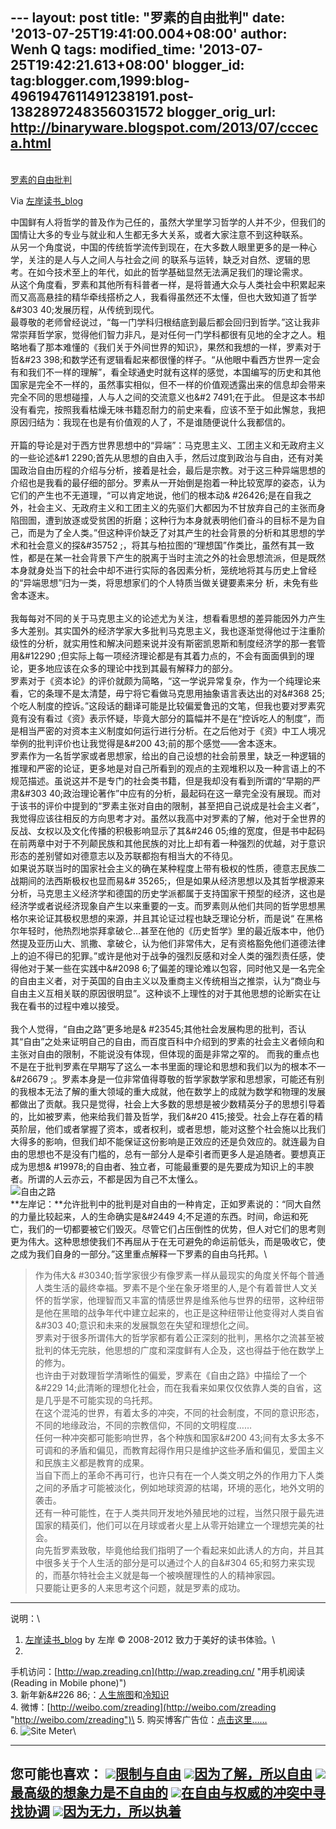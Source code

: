 --- layout: post title: "罗素的自由批判" date:
'2013-07-25T19:41:00.004+08:00' author: Wenh Q tags: modified\_time:
'2013-07-25T19:42:21.613+08:00' blogger\_id:
tag:blogger.com,1999:blog-4961947611491238191.post-1382897248356031572
blogger\_orig\_url: http://binaryware.blogspot.com/2013/07/ccceca.html
---

[\
罗素的自由批判](http://zreading.cn.feedsportal.com/c/35042/f/647833/s/2f1ab3b6/sc/22/l/0L0Szreading0Bcn0Carchives0C3910A0Bhtml/story01.htm)

Via [左岸读书\_blog](http://www.zreading.cn/)

中国鲜有人将哲学的普及作为己任的，虽然大学里学习哲学的人并不少，但我们的国情让大多的专业与就业和人生都无多大关系，或者大家注意不到这种联系。\
从另一个角度说，中国的传统哲学流传到现在，在大多数人眼里更多的是一种心学，关注的是人与人之间人与社会之间
的联系与运转，缺乏对自然、逻辑的思考。在如今技术至上的年代，如此的哲学基础显然无法满足我们的理论需求。\
从这个角度看，罗素和其他所有科普者一样，是将普通大众与人类社会中积累起来而又高高悬挂的精华牵线搭桥之人，我看得虽然还不太懂，但也大致知道了哲学&\#303
40;发展历程，从传统到现代。\
最尊敬的老师曾经说过，“每一门学科归根结底到最后都会回归到哲学。”这让我非常崇拜哲学家，觉得他们智力非凡，是对任何一门学科都很有见地的全才之人。粗略地看了那本难懂的《我们关于外间世界的知识》，果然和我想的一样，罗素对于哲&\#23
398;和数学还有逻辑看起来都很懂的样子。“从他眼中看西方世界一定会有和我们不一样的理解”，看全球通史时就有这样的感觉，本国编写的历史和其他国家是完全不一样的，虽然事实相似，但不一样的价值观透露出来的信息却会带来完全不同的思想碰撞，人与人之间的交流意义也&\#2
7491;在于此。
但是这本书却没有看完，按照我看枯燥无味书籍忍耐力的前史来看，应该不至于如此懈怠，我把原因归结为：我现在也是有价值观的人了，不是谁随便说什么我都信的。\
\
开篇的导论是对于西方世界思想中的“异端”：马克思主义、工团主义和无政府主义的一些论述&\#1
2290;首先从思想的自由入手，然后过度到政治与自由，还有对美国政治自由历程的介绍与分析，接着是社会，最后是宗教。对于这三种异端思想的介绍也是我看的最仔细的部分。罗素从一开始倒是抱着一种比较宽厚的姿态，认为它们的产生也不无道理，“可以肯定地说，他们的根本动&
\#26426;是在自我之外，社会主义、无政府主义和工团主义的先驱们大都因为不甘放弃自己的主张而身陷囹圄，遭到放逐或受贫困的折磨；这种行为本身就表明他们奋斗的目标不是为自己，而是为了全人类。”但这种评价缺乏了对其产生的社会背景的分析和其思想的学术和社会意义的探&\#35752
;，将其与柏拉图的“理想国”作类比，虽然有其一致性，都是在某一社会背景下产生的脱离于当时主流之外的社会思想流派，但是既然本身就身处当下的社会中却不进行实际的各因素分析，笼统地将其与历史上曾经的“异端思想”归为一类，将思想家们的个人特质当做关键要素来分
析，未免有些舍本逐末。\
\
我每每对不同的关于马克思主义的论述尤为关注，想看看思想的差异能因外力产生多大差别。其实国外的经济学家大多批判马克思主义，我也逐渐觉得他过于注重阶级性的分析，就实用性和解决问题来说并没有斯密凯恩斯和制度经济学的那一套管用&\#12290
;但实际上每一项经济理论都是有其着力点的，不会有面面俱到的理论，更多地应该在众多的理论中找到其最有解释力的部分。\
罗素对于《资本论》的评价就颇为简略，“这一学说异常复杂，作为一个纯理论来看，它的条理不是太清楚，毋宁将它看做马克思用抽象语言表达出的对&\#368
25;个吃人制度的控诉。”这段话的翻译可能是比较偏爱鲁迅的文笔，但我也要对罗素究竟有没有看过《资》表示怀疑，毕竟大部分的篇幅并不是在“控诉吃人的制度”，而是相当严密的对资本主义制度如何运行进行分析。在之后他对于《资》中工人境况举例的批判评价也让我觉得是&\#200
43;前的那个感觉——舍本逐末。\
罗素作为一名哲学家或者思想家，给出的自己设想的社会前景里，缺乏一种逻辑的推理和严密的论证，更多地是对自己所看到的观点的主观堆积以及一种言语上的不规范描述。虽说这并不是专门的社会类书籍，但是我却没有看到所谓的“早期的严肃&\#303
40;政治理论著作”中应有的分析，最起码在这一章完全没有展现。而对于该书的评价中提到的“罗素主张对自由的限制，甚至把自己说成是社会主义者”，我觉得应该往相反的方向思考才对。虽然以我高中对罗素的了解，他对于全世界的反战、女权以及文化传播的积极影响显示了其&\#246
05;维的宽度，但是书中起码在前两章中对于不列颠民族和其他民族的对比上却有着一种强烈的优越，对于意识形态的差别譬如对德意志以及苏联都抱有相当大的不待见。\
如果说苏联当时的国家社会主义的确在某种程度上带有极权的性质，德意志民族二战期间的法西斯极权也显而易&\#
35265;，但是如果从经济思想以及其哲学根源来分析，马克思主义经济学和德国的历史学派都属于支持国家干预型的经济，这也是经济学或者说经济现象自产生以来重要的一支。而罗素则从他们共同的哲学思想黑格尔来论证其极权思想的来源，并且其论证过程也缺乏理论分析，而是说“
在黑格尔年轻时，他热烈地崇拜拿破仑…甚至在他的《历史哲学》里的最近版本中，他仍然提及亚历山大、凯撒、拿破仑，认为他们非常伟大，足有资格豁免他们道德法律上的迫不得已的犯罪。”或许是他对于战争的强烈反感和对全人类的强烈责任感，使得他对于某一些在实践中&\#2098
6;了偏差的理论难以包容，同时他又是一名完全的自由主义者，对于英国的自由主义以及重商主义传统相当之推崇，认为“商业与自由主义互相关联的原因很明显”。这种谈不上理性的对于其他思想的论断实在让我在看书的过程中难以接受。\
\
我个人觉得，“自由之路”更多地是&
\#23545;其他社会发展构思的批判，否认其“自由”之处来证明自己的自由，而百度百科中介绍到的罗素的社会主义者倾向和主张对自由的限制，不能说没有体现，但体现的面是非常之窄的。
而我的重点也不是在于批判罗素在早期写了这么一本书里面的理论和思想和我们以为的根本不一&\#26679
;。罗素本身是一位非常值得尊敬的哲学家数学家和思想家，可能还有别的我根本无法了解的重大领域的重大成就，他在数学上的成就为数学和物理的发展都做出了贡献。我只是觉得，社会上大多数的思想是被少数精英分子的思想引导着的，比如被罗素，他来给我们普及哲学，我们&\#20
415;接受。社会上存在着的精英阶层，他们或者掌握了资本，或者权利，或者思想，能对这整个社会施以比我们大得多的影响，但我们却不能保证这份影响是正效应的还是负效应的。就连最为自由的思想也不是没有门槛的，总有一部分人是牵引者而更多人是追随者。要想真正成为思想&
\#19978;的自由者、独立者，可能最重要的是先要成为知识上的丰腴者。所谓的人云亦云，不都是因为自己不太懂么。\
![自由之路](http://www.zreading.net/wp-content/uploads/2013/07/freedom.jpg)\
**左岸记：**允许批判中的批判是对自由的一种肯定，正如罗素说的：“同大自然的力量比较起来，人的生命确实是&\#2449
4;不足道的东西。时间，命运和死亡，我们的一切都要被它们毁灭。尽管它们占压倒性的优势，但人对它们的思考则更为伟大。这种思想使我们不再屈从于在无可避免的命运前低头，而是吸收它，使之成为我们自身的一部分。”这里重点解释一下罗素的自由乌托邦。\

> 作为伟大&
> \#30340;哲学家很少有像罗素一样从最现实的角度关怀每个普通人类生活的最终幸福。罗素不是个坐在象牙塔里的人,是个有着普世人文关怀的哲学家，他理智而又丰富的情感世界是维系他与世界的纽带，这种纽带是他在黑暗的战争年代中建立起来的，也正是这种纽带让他变得对人类自省&\#303
> 40;意识和未来的发展飘忽在失望和理想化之间。\
> 罗素对于很多所谓伟大的哲学家都有着公正深刻的批判，黑格尔之流甚至被批判的体无完肤，他思想的广度和深度鲜有人企及，这也得益于他在数学上的修为。\
> 也许由于对数理哲学清晰性的偏爱，罗素在《自由之路》中描绘了一个&\#229
> 14;此清晰的理想化社会，而在我看来如果仅仅依靠人类的自省，这是几乎是不可能实现的乌托邦。\
> 在这个混沌的世界，有着太多的冲突，不同的社会制度，不同的意识形态，不同的地缘政治，不同的宗教信仰，不同的文明程度……\
> 任何一种冲突都可能影响世界，各个种族和国家&\#200
> 43;间有太多太多不可调和的矛盾和偏见，而教育起得作用只是维护这些矛盾和偏见，爱国主义和民族主义都是教育的成果。\
> 当自下而上的革命不再可行，也许只有在一个人类文明之外的作用力下人类之间的矛盾才可能被淡化，例如地球资源的枯竭，环境的恶化，地外文明的袭击。\
> 还有一种可能性，在于人类共同开发地外殖民地的过程，当然只限于最先进国家的精英们，他们可以在月球或者火星上从零开始建立一个理想完美的社会。\
> 向先哲罗素致敬，毕竟他给我们指明了一个看起来如此诱人的方向，并且其中很多关于个人生活的部分是可以通过个人的自&\#304
> 65;和努力来实现的，而基尔特社会主义就是每一个被唤醒理性的人的精神家园。\
> 只要能让更多的人来思考这个问题，就是罗素的成功。

* * * * *

说明：\
1. [左岸读书\_blog](http://zreading.cn/) by 左岸 © 2008-2012
致力于美好的读书体验。\
2.
手机访问：[http://wap.zreading.cn](http://wap.zreading.cn/ "用手机阅读(Reading in Mobile phone)")\
3. 新年新&\#226
86;：[人生旅图](http://www.zreading.net/ "人生旅图")和[冷知识](http://www.zreading.net/lenzhishi "冷知识")\
4.
微博：[http://weibo.com/zreading](http://weibo.com/zreading "http://weibo.com/zreading")\
5.
购买博客广告位：[点击这里……](http://www.zreading.cn/about#ad "看了会心动!")\
6. ![Site Meter](http://s12.sitemeter.com/meter.asp?site=s12zxfclz)\

  --------------------------------------------------------------------------------------------------------------------------------------------------------------------------------------------------------------------------------------------------------
  **您可能也喜欢：**
  ![](http://static.wumii.cn/images/widget/widget_solidPoint.gif)[限制与自由](http://app.wumii.com/ext/redirect?url=http%3A%2F%2Fwww.zreading.cn%2Farchives%2F2423.html&from=http%3A%2F%2Fwww.zreading.cn%2Farchives%2F3910.html)
  ![](http://static.wumii.cn/images/widget/widget_solidPoint.gif)[因为了解，所以自由](http://app.wumii.com/ext/redirect?url=http%3A%2F%2Fwww.zreading.cn%2Farchives%2F2407.html&from=http%3A%2F%2Fwww.zreading.cn%2Farchives%2F3910.html)
  ![](http://static.wumii.cn/%20%20%20images/widget/widget_solidPoint.gif)[最高级的想象力是不自由的](http://app.wumii.com/ext/redirect?url=http%3A%2F%2Fwww.zreading.cn%2Farchives%2F1590.html&from=http%3A%2F%2Fwww.zreading.cn%2Farchives%2F3910.html)
  ![](http://static.wumii.cn/images/widget/widget_solidPoint.gif)[在自由与权威的冲突中寻找协调](http://app.wumii.com/ext/redirect?url=http%3A%2F%2Fwww.zreading.cn%2Farchives%2F1955.html&from=http%3A%2F%2Fwww.zreading.cn%2Farchives%2F3910.html)
  ![](http://static.wumii.cn/images/widget/widget_solidPoint.gif)[因为无力，所以执着](http://app.wumii.com/ext/redirect?url=http%3A%2F%2Fwww.zreading.cn%2Farchives%2F2495.html&from=http%3A%2F%2Fwww.zreading.cn%2Farchives%2F3910.html)
  --------------------------------------------------------------------------------------------------------------------------------------------------------------------------------------------------------------------------------------------------------


